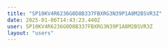 ```yaml
---
title: "SP10KV4R6236G0D8B337FBXRG3N39P1A8M2BSVR3Z"
date: 2025-01-06T14:43:23.440Z
user: SP10KV4R6236G0D8B337FBXRG3N39P1A8M2BSVR3Z
layout: "users"
---
```

    